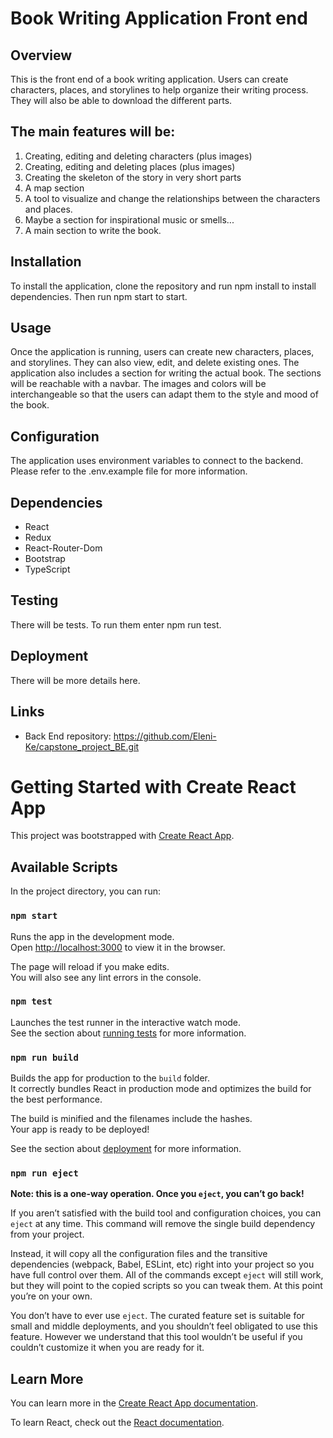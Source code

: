 # Book Writing Application Front end

## Overview

This is the front end of a book writing application. Users can create characters, places, and storylines to help organize their writing process. They will also be able to download the different parts.

## The main features will be:

1. Creating, editing and deleting characters (plus images)
2. Creating, editing and deleting places (plus images)
3. Creating the skeleton of the story in very short parts
4. A map section
5. A tool to visualize and change the relationships between the characters and places.
6. Maybe a section for inspirational music or smells...
7. A main section to write the book.

## Installation

To install the application, clone the repository and run npm install to install dependencies. Then run npm start to start.

## Usage

Once the application is running, users can create new characters, places, and storylines. They can also view, edit, and delete existing ones. The application also includes a section for writing the actual book. The sections will be reachable with a navbar. The images and colors will be interchangeable so that the users can adapt them to the style and mood of the book.

## Configuration

The application uses environment variables to connect to the backend. Please refer to the .env.example file for more information.

## Dependencies

- React
- Redux
- React-Router-Dom
- Bootstrap
- TypeScript

## Testing

There will be tests. To run them enter npm run test.

## Deployment

There will be more details here.

## Links

- Back End repository: https://github.com/Eleni-Ke/capstone_project_BE.git

# Getting Started with Create React App

This project was bootstrapped with [Create React App](https://github.com/facebook/create-react-app).

## Available Scripts

In the project directory, you can run:

### `npm start`

Runs the app in the development mode.\
Open [http://localhost:3000](http://localhost:3000) to view it in the browser.

The page will reload if you make edits.\
You will also see any lint errors in the console.

### `npm test`

Launches the test runner in the interactive watch mode.\
See the section about [running tests](https://facebook.github.io/create-react-app/docs/running-tests) for more information.

### `npm run build`

Builds the app for production to the `build` folder.\
It correctly bundles React in production mode and optimizes the build for the best performance.

The build is minified and the filenames include the hashes.\
Your app is ready to be deployed!

See the section about [deployment](https://facebook.github.io/create-react-app/docs/deployment) for more information.

### `npm run eject`

**Note: this is a one-way operation. Once you `eject`, you can’t go back!**

If you aren’t satisfied with the build tool and configuration choices, you can `eject` at any time. This command will remove the single build dependency from your project.

Instead, it will copy all the configuration files and the transitive dependencies (webpack, Babel, ESLint, etc) right into your project so you have full control over them. All of the commands except `eject` will still work, but they will point to the copied scripts so you can tweak them. At this point you’re on your own.

You don’t have to ever use `eject`. The curated feature set is suitable for small and middle deployments, and you shouldn’t feel obligated to use this feature. However we understand that this tool wouldn’t be useful if you couldn’t customize it when you are ready for it.

## Learn More

You can learn more in the [Create React App documentation](https://facebook.github.io/create-react-app/docs/getting-started).

To learn React, check out the [React documentation](https://reactjs.org/).
